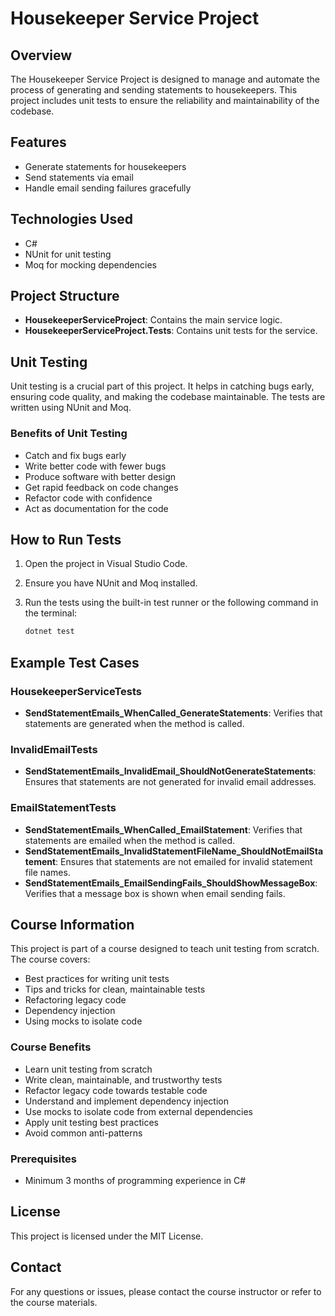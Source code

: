 # Housekeeper Service Project

## Overview

The Housekeeper Service Project is designed to manage and automate the process of generating and sending statements to housekeepers. This project includes unit tests to ensure the reliability and maintainability of the codebase.

## Features

- Generate statements for housekeepers
- Send statements via email
- Handle email sending failures gracefully

## Technologies Used

- C#
- NUnit for unit testing
- Moq for mocking dependencies

## Project Structure

- **HousekeeperServiceProject**: Contains the main service logic.
- **HousekeeperServiceProject.Tests**: Contains unit tests for the service.

## Unit Testing

Unit testing is a crucial part of this project. It helps in catching bugs early, ensuring code quality, and making the codebase maintainable. The tests are written using NUnit and Moq.

### Benefits of Unit Testing

- Catch and fix bugs early
- Write better code with fewer bugs
- Produce software with better design
- Get rapid feedback on code changes
- Refactor code with confidence
- Act as documentation for the code

## How to Run Tests

1. Open the project in Visual Studio Code.
2. Ensure you have NUnit and Moq installed.
3. Run the tests using the built-in test runner or the following command in the terminal:

   ```sh
   dotnet test
   ```


## Example Test Cases

### HousekeeperServiceTests

- **SendStatementEmails_WhenCalled_GenerateStatements**: Verifies that statements are generated when the method is called.

### InvalidEmailTests

- **SendStatementEmails_InvalidEmail_ShouldNotGenerateStatements**: Ensures that statements are not generated for invalid email addresses.

### EmailStatementTests

- **SendStatementEmails_WhenCalled_EmailStatement**: Verifies that statements are emailed when the method is called.
- **SendStatementEmails_InvalidStatementFileName_ShouldNotEmailStatement**: Ensures that statements are not emailed for invalid statement file names.
- **SendStatementEmails_EmailSendingFails_ShouldShowMessageBox**: Verifies that a message box is shown when email sending fails.

## Course Information

This project is part of a course designed to teach unit testing from scratch. The course covers:

- Best practices for writing unit tests
- Tips and tricks for clean, maintainable tests
- Refactoring legacy code
- Dependency injection
- Using mocks to isolate code

### Course Benefits

- Learn unit testing from scratch
- Write clean, maintainable, and trustworthy tests
- Refactor legacy code towards testable code
- Understand and implement dependency injection
- Use mocks to isolate code from external dependencies
- Apply unit testing best practices
- Avoid common anti-patterns

### Prerequisites

- Minimum 3 months of programming experience in C#

## License

This project is licensed under the MIT License.

## Contact

For any questions or issues, please contact the course instructor or refer to the course materials.
```